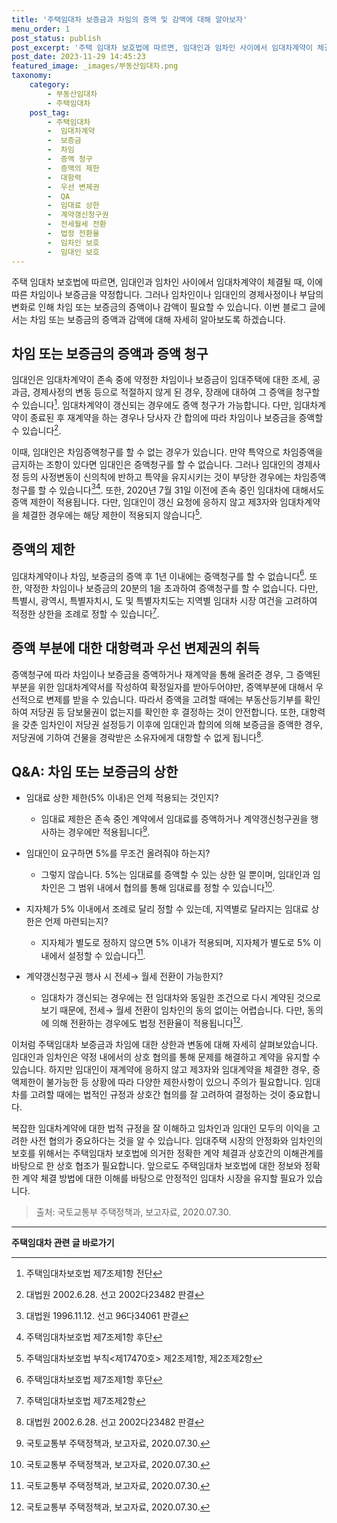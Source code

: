 ```yaml
---
title: '주택임대차 보증금과 차임의 증액 및 감액에 대해 알아보자'
menu_order: 1
post_status: publish
post_excerpt: '주택 임대차 보호법에 따르면, 임대인과 임차인 사이에서 임대차계약이 체결될 때, 이에 따른 차임이나 보증금을 약정합니다. 그러나 임차인이나 임대인의 경제사정이나 부담의 변화로 인해 차임 또는 보증금의 증액이나 감액이 필요할 수 있습니다. 이번 블로그 글에서는 차임 또는 보증금의 증액과 감액에 대해 자세히 알아보도록 하겠습니다.'
post_date: 2023-11-29 14:45:23
featured_image: _images/부동산임대차.png
taxonomy:
    category:
        - 부동산임대차
        - 주택임대차
    post_tag:
        - 주택임대차
        -  임대차계약
        -  보증금
        -  차임
        -  증액 청구
        -  증액의 제한
        -  대항력
        -  우선 변제권
        -  QA
        -  임대료 상한
        -  계약갱신청구권
        -  전세월세 전환
        -  법정 전환율
        -  임차인 보호
        -  임대인 보호
---
```



주택 임대차 보호법에 따르면, 임대인과 임차인 사이에서 임대차계약이 체결될 때, 이에 따른 차임이나 보증금을 약정합니다. 그러나 임차인이나 임대인의 경제사정이나 부담의 변화로 인해 차임 또는 보증금의 증액이나 감액이 필요할 수 있습니다. 이번 블로그 글에서는 차임 또는 보증금의 증액과 감액에 대해 자세히 알아보도록 하겠습니다.

## 차임 또는 보증금의 증액과 증액 청구

임대인은 임대차계약이 존속 중에 약정한 차임이나 보증금이 임대주택에 대한 조세, 공과금, 경제사정의 변동 등으로 적절하지 않게 된 경우, 장래에 대하여 그 증액을 청구할 수 있습니다[^1]. 임대차계약이 갱신되는 경우에도 증액 청구가 가능합니다. 다만, 임대차계약이 종료된 후 재계약을 하는 경우나 당사자 간 합의에 따라 차임이나 보증금을 증액할 수 있습니다[^2].

이때, 임대인은 차임증액청구를 할 수 없는 경우가 있습니다. 만약 특약으로 차임증액을 금지하는 조항이 있다면 임대인은 증액청구를 할 수 없습니다. 그러나 임대인의 경제사정 등의 사정변동이 신의칙에 반하고 특약을 유지시키는 것이 부당한 경우에는 차임증액청구를 할 수 있습니다[^3][^4]. 또한, 2020년 7월 31일 이전에 존속 중인 임대차에 대해서도 증액 제한이 적용됩니다. 다만, 임대인이 갱신 요청에 응하지 않고 제3자와 임대차계약을 체결한 경우에는 해당 제한이 적용되지 않습니다[^5].

## 증액의 제한

임대차계약이나 차임, 보증금의 증액 후 1년 이내에는 증액청구를 할 수 없습니다[^6]. 또한, 약정한 차임이나 보증금의 20분의 1을 초과하여 증액청구를 할 수 없습니다. 다만, 특별시, 광역시, 특별자치시, 도 및 특별자치도는 지역별 임대차 시장 여건을 고려하여 적정한 상한을 조례로 정할 수 있습니다[^7].

## 증액 부분에 대한 대항력과 우선 변제권의 취득

증액청구에 따라 차임이나 보증금을 증액하거나 재계약을 통해 올려준 경우, 그 증액된 부분을 위한 임대차계약서를 작성하여 확정일자를 받아두어야만, 증액부분에 대해서 우선적으로 변제를 받을 수 있습니다. 따라서 증액을 고려할 때에는 부동산등기부를 확인하여 저당권 등 담보물권이 없는지를 확인한 후 결정하는 것이 안전합니다. 또한, 대항력을 갖춘 임차인이 저당권 설정등기 이후에 임대인과 합의에 의해 보증금을 증액한 경우, 저당권에 기하여 건물을 경락받은 소유자에게 대항할 수 없게 됩니다[^2].

## Q&A: 차임 또는 보증금의 상한

* 임대료 상한 제한(5% 이내)은 언제 적용되는 것인지?
  - 임대료 제한은 존속 중인 계약에서 임대료를 증액하거나 계약갱신청구권을 행사하는 경우에만 적용됩니다[^8].

* 임대인이 요구하면 5%를 무조건 올려줘야 하는지?
  - 그렇지 않습니다. 5%는 임대료를 증액할 수 있는 상한 일 뿐이며, 임대인과 임차인은 그 범위 내에서 협의를 통해 임대료를 정할 수 있습니다[^8].

* 지자체가 5% 이내에서 조례로 달리 정할 수 있는데, 지역별로 달라지는 임대료 상한은 언제 마련되는지?
  - 지자체가 별도로 정하지 않으면 5% 이내가 적용되며, 지자체가 별도로 5% 이내에서 설정할 수 있습니다[^8].

* 계약갱신청구권 행사 시 전세→ 월세 전환이 가능한지?
  - 임대차가 갱신되는 경우에는 전 임대차와 동일한 조건으로 다시 계약된 것으로 보기 때문에, 전세→ 월세 전환이 임차인의 동의 없이는 어렵습니다. 다만, 동의에 의해 전환하는 경우에도 법정 전환율이 적용됩니다[^8].

이처럼 주택임대차 보증금과 차임에 대한 상한과 변동에 대해 자세히 살펴보았습니다. 임대인과 임차인은 약정 내에서의 상호 협의를 통해 문제를 해결하고 계약을 유지할 수 있습니다. 하지만 임대인이 재계약에 응하지 않고 제3자와 임대계약을 체결한 경우, 증액제한이 불가능한 등 상황에 따라 다양한 제한사항이 있으니 주의가 필요합니다. 임대차를 고려할 때에는 법적인 규정과 상호간 협의를 잘 고려하여 결정하는 것이 중요합니다.

복잡한 임대차계약에 대한 법적 규정을 잘 이해하고 임차인과 임대인 모두의 이익을 고려한 사전 협의가 중요하다는 것을 알 수 있습니다. 임대주택 시장의 안정화와 임차인의 보호를 위해서는 주택임대차 보호법에 의거한 정확한 계약 체결과 상호간의 이해관계를 바탕으로 한 상호 협조가 필요합니다. 앞으로도 주택임대차 보호법에 대한 정보와 정확한 계약 체결 방법에 대한 이해를 바탕으로 안정적인 임대차 시장을 유지할 필요가 있습니다.

> 출처: 국토교통부 주택정책과, 보고자료, 2020.07.30. 

[^1]: 주택임대차보호법 제7조제1항 전단
[^2]: 대법원 2002.6.28. 선고 2002다23482 판결
[^3]: 대법원 1996.11.12. 선고 96다34061 판결
[^4]: 주택임대차보호법 제7조제1항 후단
[^5]: 주택임대차보호법 부칙<제17470호> 제2조제1항, 제2조제2항
[^6]: 주택임대차보호법 제7조제1항 후단
[^7]: 주택임대차보호법 제7조제2항
[^8]: 국토교통부 주택정책과, 보고자료, 2020.07.30.
<!-- wp:separator -->
<hr class="wp-block-separator has-alpha-channel-opacity"/>
<!-- /wp:separator -->

<!-- wp:group {"backgroundColor":"base","layout":{"type":"constrained"}} -->
<div class="wp-block-group has-base-background-color has-background"><!-- wp:paragraph {"align":"center","fontSize":"medium"} -->
<p class="has-text-align-center has-large-font-size"><strong>주택임대차 관련 글 바로가기</strong></p>
<!-- /wp:paragraph -->


<!-- wp:latest-posts
{"categories":[{"id":27169,"count":19,"description":"","link":"https://uknowlaw.com/category/%ec%a3%bc%ed%83%9d%ec%9e%84%eb%8c%80%ec%b0%a8/","name":"주택임대차","slug":"주택임대차","taxonomy":"category","parent":0,"meta":[],"_links":{"self":[{"href":"https://uknowlaw.com/wp-json/wp/v2/categories/27169"}],"collection":[{"href":"https://uknowlaw.com/wp-json/wp/v2/categories"}],"about":[{"href":"https://uknowlaw.com/wp-json/wp/v2/taxonomies/category"}],"wp:post_type":[{"href":"https://uknowlaw.com/wp-json/wp/v2/posts?categories=27169"}],"curies":[{"name":"wp","href":"https://api.w.org/{rel}","templated":true}]}}],"postsToShow":100,"excerptLength":28,"postLayout":"grid","columns":2,"featuredImageAlign":"left","featuredImageSizeSlug":"large","fontSize":"small"} /--></div>
<!-- /wp:group -->